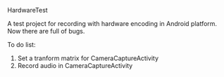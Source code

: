 HardwareTest


A test project for recording with hardware encoding in Android platform. Now there are full of bugs.


To do list:
1. Set a tranform matrix for CameraCaptureActivity  
2. Record audio in CameraCaptureActivity
